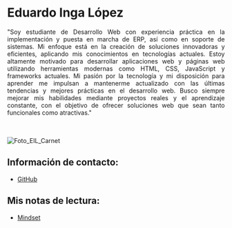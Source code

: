 # Eduardo Inga López

<div style="text-align: justify;">
"Soy estudiante de Desarrollo Web con experiencia práctica en la implementación y puesta en marcha de ERP, así como en soporte de sistemas. Mi enfoque está en la creación de soluciones innovadoras y eficientes, aplicando mis conocimientos en tecnologías actuales. Estoy altamente motivado para desarrollar aplicaciones web y páginas web utilizando herramientas modernas como HTML, CSS, JavaScript y frameworks actuales. Mi pasión por la tecnología y mi disposición para aprender me impulsan a mantenerme actualizado con las últimas tendencias y mejores prácticas en el desarrollo web. Busco siempre mejorar mis habilidades mediante proyectos reales y el aprendizaje constante, con el objetivo de ofrecer soluciones web que sean tanto funcionales como atractivas."
</div>
<br>
<br>


![Foto_EIL_Carnet](https://github.com/user-attachments/assets/70f0d521-999f-41b5-b708-46f4988975a8)


## Información de contacto:

- [GitHub](https://eduardo-inga-lopez.github.io/reading-notes-101n6/)


## Mis notas de lectura:

- [Mindset](./mindset.md)
